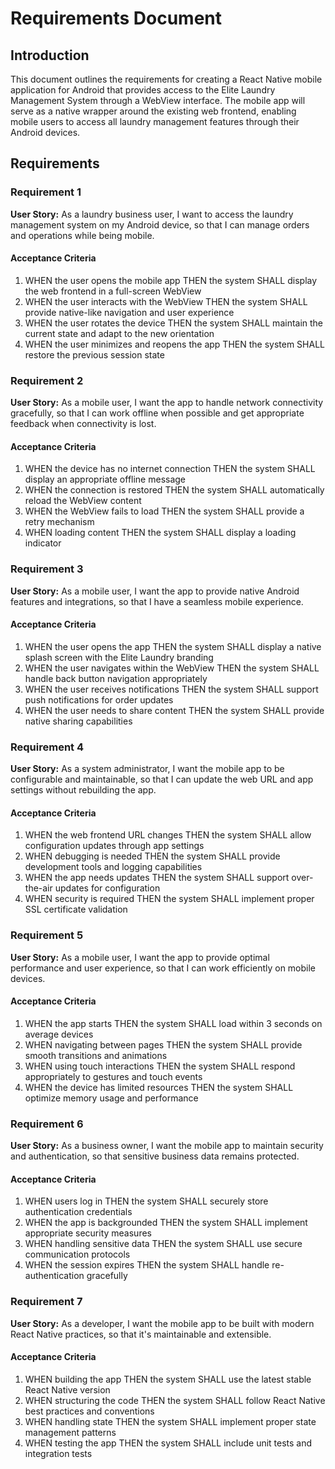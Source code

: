 # Requirements Document

## Introduction

This document outlines the requirements for creating a React Native mobile application for Android that provides access to the Elite Laundry Management System through a WebView interface. The mobile app will serve as a native wrapper around the existing web frontend, enabling mobile users to access all laundry management features through their Android devices.

## Requirements

### Requirement 1

**User Story:** As a laundry business user, I want to access the laundry management system on my Android device, so that I can manage orders and operations while being mobile.

#### Acceptance Criteria

1. WHEN the user opens the mobile app THEN the system SHALL display the web frontend in a full-screen WebView
2. WHEN the user interacts with the WebView THEN the system SHALL provide native-like navigation and user experience
3. WHEN the user rotates the device THEN the system SHALL maintain the current state and adapt to the new orientation
4. WHEN the user minimizes and reopens the app THEN the system SHALL restore the previous session state

### Requirement 2

**User Story:** As a mobile user, I want the app to handle network connectivity gracefully, so that I can work offline when possible and get appropriate feedback when connectivity is lost.

#### Acceptance Criteria

1. WHEN the device has no internet connection THEN the system SHALL display an appropriate offline message
2. WHEN the connection is restored THEN the system SHALL automatically reload the WebView content
3. WHEN the WebView fails to load THEN the system SHALL provide a retry mechanism
4. WHEN loading content THEN the system SHALL display a loading indicator

### Requirement 3

**User Story:** As a mobile user, I want the app to provide native Android features and integrations, so that I have a seamless mobile experience.

#### Acceptance Criteria

1. WHEN the user opens the app THEN the system SHALL display a native splash screen with the Elite Laundry branding
2. WHEN the user navigates within the WebView THEN the system SHALL handle back button navigation appropriately
3. WHEN the user receives notifications THEN the system SHALL support push notifications for order updates
4. WHEN the user needs to share content THEN the system SHALL provide native sharing capabilities

### Requirement 4

**User Story:** As a system administrator, I want the mobile app to be configurable and maintainable, so that I can update the web URL and app settings without rebuilding the app.

#### Acceptance Criteria

1. WHEN the web frontend URL changes THEN the system SHALL allow configuration updates through app settings
2. WHEN debugging is needed THEN the system SHALL provide development tools and logging capabilities
3. WHEN the app needs updates THEN the system SHALL support over-the-air updates for configuration
4. WHEN security is required THEN the system SHALL implement proper SSL certificate validation

### Requirement 5

**User Story:** As a mobile user, I want the app to provide optimal performance and user experience, so that I can work efficiently on mobile devices.

#### Acceptance Criteria

1. WHEN the app starts THEN the system SHALL load within 3 seconds on average devices
2. WHEN navigating between pages THEN the system SHALL provide smooth transitions and animations
3. WHEN using touch interactions THEN the system SHALL respond appropriately to gestures and touch events
4. WHEN the device has limited resources THEN the system SHALL optimize memory usage and performance

### Requirement 6

**User Story:** As a business owner, I want the mobile app to maintain security and authentication, so that sensitive business data remains protected.

#### Acceptance Criteria

1. WHEN users log in THEN the system SHALL securely store authentication credentials
2. WHEN the app is backgrounded THEN the system SHALL implement appropriate security measures
3. WHEN handling sensitive data THEN the system SHALL use secure communication protocols
4. WHEN the session expires THEN the system SHALL handle re-authentication gracefully

### Requirement 7

**User Story:** As a developer, I want the mobile app to be built with modern React Native practices, so that it's maintainable and extensible.

#### Acceptance Criteria

1. WHEN building the app THEN the system SHALL use the latest stable React Native version
2. WHEN structuring the code THEN the system SHALL follow React Native best practices and conventions
3. WHEN handling state THEN the system SHALL implement proper state management patterns
4. WHEN testing the app THEN the system SHALL include unit tests and integration tests